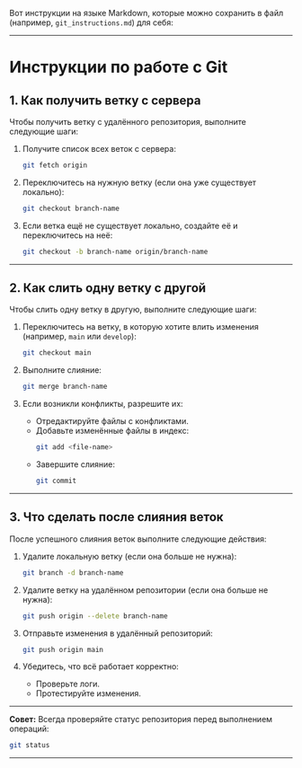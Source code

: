 Вот инструкции на языке Markdown, которые можно сохранить в файл (например, `git_instructions.md`) для себя:

---

# Инструкции по работе с Git

## 1. Как получить ветку с сервера

Чтобы получить ветку с удалённого репозитория, выполните следующие шаги:

1. Получите список всех веток с сервера:
   ```bash
   git fetch origin
   ```

2. Переключитесь на нужную ветку (если она уже существует локально):
   ```bash
   git checkout branch-name
   ```

3. Если ветка ещё не существует локально, создайте её и переключитесь на неё:
   ```bash
   git checkout -b branch-name origin/branch-name
   ```

---

## 2. Как слить одну ветку с другой

Чтобы слить одну ветку в другую, выполните следующие шаги:

1. Переключитесь на ветку, в которую хотите влить изменения (например, `main` или `develop`):
   ```bash
   git checkout main
   ```

2. Выполните слияние:
   ```bash
   git merge branch-name
   ```

3. Если возникли конфликты, разрешите их:
   - Отредактируйте файлы с конфликтами.
   - Добавьте изменённые файлы в индекс:
     ```bash
     git add <file-name>
     ```
   - Завершите слияние:
     ```bash
     git commit
     ```

---

## 3. Что сделать после слияния веток

После успешного слияния веток выполните следующие действия:

1. Удалите локальную ветку (если она больше не нужна):
   ```bash
   git branch -d branch-name
   ```

2. Удалите ветку на удалённом репозитории (если она больше не нужна):
   ```bash
   git push origin --delete branch-name
   ```

3. Отправьте изменения в удалённый репозиторий:
   ```bash
   git push origin main
   ```

4. Убедитесь, что всё работает корректно:
   - Проверьте логи.
   - Протестируйте изменения.

---

**Совет:** Всегда проверяйте статус репозитория перед выполнением операций:
```bash
git status
```

---

